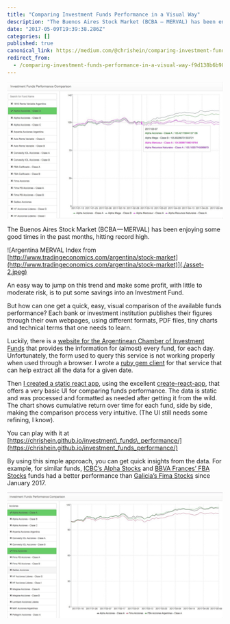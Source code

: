 ```yaml
---
title: "Comparing Investment Funds Performance in a Visual Way"
description: "The Buenos Aires Stock Market (BCBA — MERVAL) has been enjoying some good times in the past months, hitting record high."
date: "2017-05-09T19:39:38.286Z"
categories: []
published: true
canonical_link: https://medium.com/@chrishein/comparing-investment-funds-performance-in-a-visual-way-f9d138b6b982
redirect_from:
  - /comparing-investment-funds-performance-in-a-visual-way-f9d138b6b982
---
```


![](./asset-1.jpeg)

The Buenos Aires Stock Market (BCBA — MERVAL) has been enjoying some good times in the past months, hitting record high.

![Argentina MERVAL Index from [http://www.tradingeconomics.com/argentina/stock-market](http://www.tradingeconomics.com/argentina/stock-market)](./asset-2.jpeg)

An easy way to jump on this trend and make some profit, with little to moderate risk, is to put some savings into an Investment Fund.

But how can one get a quick, easy, visual comparison of the available funds performance? Each bank or investment institution publishes their figures through their own webpages, using different formats, PDF files, tiny charts and technical terms that one needs to learn.

Luckily, there is a [website for the Argentinean Chamber of Investment Funds](http://cafci.org.ar/) that provides the information for (almost) every fund, for each day. Unfortunately, the form used to query this service is not working properly when used through a browser. I wrote a [ruby gem client](https://github.com/chrishein/ifqar) for that service that can help extract all the data for a given date.

Then [I created a static react app](https://github.com/chrishein/investment_funds_performance), using the excellent [create-react-app](https://github.com/facebookincubator/create-react-app), that offers a very basic UI for comparing funds performance. The data is static and was processed and formatted as needed after getting it from the wild. The chart shows cumulative return over time for each fund, side by side, making the comparison process very intuitive. (The UI still needs some refining, I know).

You can play with it at [https://chrishein.github.io/investment\_funds\_performance/](https://chrishein.github.io/investment_funds_performance/)

By using this simple approach, you can get quick insights from the data. For example, for similar funds, [ICBC’s Alpha Stocks](https://www.fondosalpha.com.ar/alpha/alpha-acciones) and [BBVA Frances’ FBA Stocks](https://www.bbvafrances.com.ar/personas/inversiones/cotizaciones/cotizacion-fondos-inversion/) funds had a better performance than [Galicia’s Fima Stocks](http://www.fondosfima.com.ar/personas/nuestros-fondos/fondos-de-acciones/fima-acciones/) since January 2017.

![](./asset-3.jpeg)
